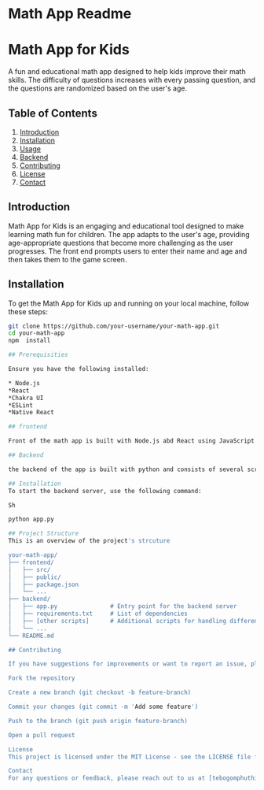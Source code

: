 # Math App Readme
# Math App for Kids

A fun and educational math app designed to help kids improve their math skills. The difficulty of questions increases with every passing question, and the questions are randomized based on the user's age.

## Table of Contents
1. [Introduction](#introduction)
2. [Installation](#installation)
3. [Usage](#usage)
4. [Backend](#backend)
5. [Contributing](#contributing)
6. [License](#license)
7. [Contact](#contact)

## Introduction

Math App for Kids is an engaging and educational tool designed to make learning math fun for children. The app adapts to the user's age, providing age-appropriate questions that become more challenging as the user progresses. The front end prompts users to enter their name and age and then takes them to the game screen.

## Installation

To get the Math App for Kids up and running on your local machine, follow these steps:

```sh
git clone https://github.com/your-username/your-math-app.git
cd your-math-app
npm  install

## Prerequisities

Ensure you have the following installed:

* Node.js
*React
*Chakra UI
*ESLint
*Native React

## frontend 

Front of the math app is built with Node.js abd React using JavaScript

## Backend

the backend of the app is built with python and consists of several scripts that handle different aspects of the code.

## Installation
To start the backend server, use the following command:

Sh

python app.py

## Project Structure 
This is an overview of the project's strcuture

your-math-app/
├── frontend/
│   ├── src/
│   ├── public/
│   ├── package.json
│   └── ...
├── backend/
│   ├── app.py               # Entry point for the backend server
│   ├── requirements.txt     # List of dependencies
│   ├── [other scripts]      # Additional scripts for handling different aspects of the code
│   └── ...
└── README.md

## Contributing 

If you have suggestions for improvements or want to report an issue, please follow these guidelines:

Fork the repository

Create a new branch (git checkout -b feature-branch)

Commit your changes (git commit -m 'Add some feature')

Push to the branch (git push origin feature-branch)

Open a pull request

License
This project is licensed under the MIT License - see the LICENSE file for details.

Contact
For any questions or feedback, please reach out to us at [tebogomphuthi56406@gmail.com]


